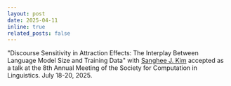 ```yaml
---
layout: post
date: 2025-04-11
inline: true
related_posts: false
---
```


"Discourse Sensitivity in Attraction Effects: The Interplay Between Language
Model Size and Training Data" with [Sanghee J. Kim](https://sangheekim.net/)
accepted as a talk at the 8th Annual Meeting of the Society for Computation in
Linguistics. July 18-20, 2025. 

